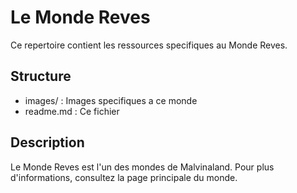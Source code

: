 ﻿# Le Monde Reves

Ce repertoire contient les ressources specifiques au Monde Reves.

## Structure

* images/ : Images specifiques a ce monde
* readme.md : Ce fichier

## Description

Le Monde Reves est l'un des mondes de Malvinaland. Pour plus d'informations, consultez la page principale du monde.
